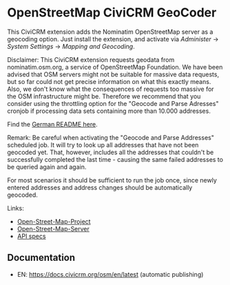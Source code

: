 # OpenStreetMap CiviCRM GeoCoder

This CiviCRM extension adds the Nominatim OpenStreetMap server as a geocoding
option. Just install the extension, and activate via *Administer*
→ *System Settings* → *Mapping and Geocoding*.

Disclaimer: This CiviCRM extension requests geodata from nominatim.osm.org, a
service of OpenStreetMap Foundation. We have been advised that OSM servers might
not be suitable for massive data requests, but so far could not get precise
information on what this exactly means. Also, we don't know what the
consequences of requests too massive for the OSM infrastructure might be.
Therefore we recommend that you consider using the throttling option for the
"Geocode and Parse Adresses" cronjob if processing data sets containing more
than 10.000 addresses.

Find the [German README here](./german.md).

Remark: Be careful when activating the "Geocode and Parse Addresses" scheduled
job. It will try to look up all addresses that have not been geocoded yet. That,
however, includes all the addresses that couldn't be successfully completed the
last time - causing the same failed addresses to be queried again and again.

For most scenarios it should be sufficient to run the job once, since newly
entered addresses and address changes should be automatically geocoded.

Links:

* [Open-Street-Map-Project](http://www.openstreetmap.org)
* [Open-Street-Map-Server](http://nominatim.openstreetmap.org)
* [API specs](http://wiki.openstreetmap.org/wiki/API_v0.6)

## Documentation
- EN: https://docs.civicrm.org/osm/en/latest (automatic publishing)